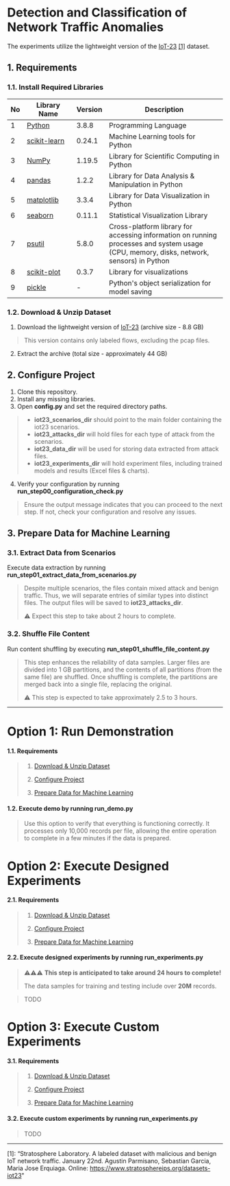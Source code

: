 # Detection and Classification of Network Traffic Anomalies

The experiments utilize the lightweight version of the
[IoT-23](https://www.stratosphereips.org/datasets-iot23) [[1]](#footnote-1) dataset.

## 1. Requirements

### 1.1. Install Required Libraries 

No  | <div style="width:100px">Library Name</div>| Version          | Description
--- |------------   |------------   |-------------
1   | [Python](https://www.python.org/downloads/release/python-380/)|3.8.8|Programming Language
2   | [scikit-learn](https://scikit-learn.org/stable/)|0.24.1|Machine Learning tools for Python
3   | [NumPy](https://numpy.org/)|1.19.5|Library for Scientific Computing in Python
4   | [pandas](https://pandas.pydata.org/)|1.2.2|Library for Data Analysis & Manipulation in Python
5   | [matplotlib](https://matplotlib.org/stable/tutorials/introductory/pyplot.html)|3.3.4|Library for Data Visualization in Python
6   | [seaborn](https://seaborn.pydata.org/)|0.11.1|Statistical Visualization Library
7   | [psutil](https://github.com/giampaolo/psutil)|5.8.0|Cross-platform library for accessing information on running processes and system usage (CPU, memory, disks, network, sensors) in Python
8   | [scikit-plot](https://github.com/reiinakano/scikit-plot)|0.3.7|Library for visualizations
9   | [pickle](https://docs.python.org/3/library/pickle.html)|-|Python's object serialization for model saving

### 1.2. Download & Unzip Dataset

1. Download the lightweight version of [IoT-23](https://www.stratosphereips.org/datasets-iot23) (archive size - 8.8 GB)
> This version contains only labeled flows, excluding the pcap files.
2. Extract the archive (total size - approximately 44 GB)
> 

## 2. Configure Project
1. Clone this repository.
2. Install any missing libraries.
3. Open **config.py** and set the required directory paths.
> * **iot23_scenarios_dir** should point to the main folder containing the iot23 scenarios.
> * **iot23_attacks_dir** will hold files for each type of attack from the scenarios.
> * **iot23_data_dir** will be used for storing data extracted from attack files.
> * **iot23_experiments_dir** will hold experiment files, including trained models and results (Excel files & charts).
4. Verify your configuration by running **run_step00_configuration_check.py**
> Ensure the output message indicates that you can proceed to the next step. If not, check your configuration and resolve any issues.

## 3. Prepare Data for Machine Learning
### 3.1. Extract Data from Scenarios
Execute data extraction by running **run_step01_extract_data_from_scenarios.py**
> Despite multiple scenarios, the files contain mixed attack and benign traffic.
> Thus, we will separate entries of similar types into distinct files.
> The output files will be saved to **iot23_attacks_dir**.
>
> ⚠️ Expect this step to take about 2 hours to complete.

### 3.2. Shuffle File Content
Run content shuffling by executing **run_step01_shuffle_file_content.py**
> This step enhances the reliability of data samples.
> Larger files are divided into 1 GB partitions, and the contents of all partitions (from the same file) are shuffled. 
> Once shuffling is complete, the partitions are merged back into a single file, replacing the original.
> 
> ⚠️ This step is expected to take approximately 2.5 to 3 hours.

----

# Option 1: Run Demonstration

#### 1.1. Requirements
>
> 1. [Download & Unzip Dataset](#12-download--extract-dataset)
>
> 2. [Configure Project](#2-configure-project)
>
> 3. [Prepare Data for Machine Learning](#3-prepare-data-for-machine-learning)

#### 1.2. Execute demo by running **run_demo.py**

> Use this option to verify that everything is functioning correctly. 
> It processes only 10,000 records per file, allowing the entire operation to complete in a few minutes if the data is prepared.

# Option 2: Execute Designed Experiments

#### 2.1. Requirements
>
> 1. [Download & Unzip Dataset](#12-download--extract-dataset)
>
> 2. [Configure Project](#2-configure-project)
>
> 3. [Prepare Data for Machine Learning](#3-prepare-data-for-machine-learning)

#### 2.2. Execute designed experiments by running **run_experiments.py**
> ⚠️⚠️⚠️ **This step is anticipated to take around 24 hours to complete!**
>  
> The data samples for training and testing include over **20M** records.

>TODO

# Option 3: Execute Custom Experiments
#### 3.1. Requirements
>
> 1. [Download & Unzip Dataset](#12-download--extract-dataset)
>
> 2. [Configure Project](#2-configure-project)
>
> 3. [Prepare Data for Machine Learning](#3-prepare-data-for-machine-learning)

#### 3.2. Execute custom experiments by running **run_experiments.py**

>TODO


---
<a name="footnote-1">[1]</a>: “Stratosphere Laboratory. A labeled dataset with malicious and benign IoT network traffic. January 22nd. Agustin
Parmisano, Sebastian Garcia, Maria Jose Erquiaga. Online: https://www.stratosphereips.org/datasets-iot23"

